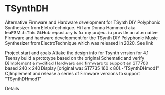# TSynthDH
Alternative Firmware and Hardware development for TSynth DIY Polyphonic Synthesizer from EletroTechnique.
Hi I am Donna Hammond aka leaFSMith.This GitHub repository is for my project to provide an alternative Firmware and hardware 
development for the TSynth DIY Polyphonic Music Synthesizer from ElectroTechnique which was released in 2020.
See link

Project start and goals
A]take the design info for Tsynth version for 4.1 Teensy build a prototype based on the original Schematic and verify
B]Implement a modified  Hardware and firmware to support an ST7789 based 240 x 240 Display [original was ST7735 160 x 80].-"TSynthDHmod1"
C]Implement and release a series of Firmware versions to support "TSynthDHmod1"

Details

